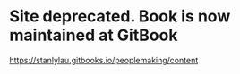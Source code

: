 # Site deprecated. Book is now maintained at GitBook

https://stanlylau.gitbooks.io/peoplemaking/content